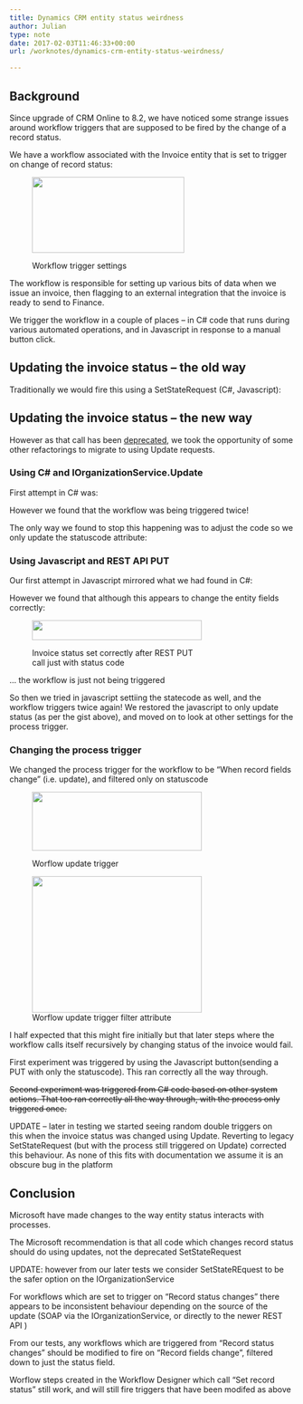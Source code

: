 ```yaml
---
title: Dynamics CRM entity status weirdness
author: Julian
type: note
date: 2017-02-03T11:46:33+00:00
url: /worknotes/dynamics-crm-entity-status-weirdness/

---
```

## Background

Since upgrade of CRM Online to 8.2, we have noticed some strange issues around workflow triggers that are supposed to be fired by the change of a record status.

We have a workflow associated with the Invoice entity that is set to trigger on change of record status:<figure id="attachment_96811" aria-describedby="caption-attachment-96811" style="width: 269px" class="wp-caption alignnone">

<img class="size-full wp-image-96811" src="https://www.synesthesia.co.uk/wp/wp-content/uploads/2017/02/wf-status-trigger.png" alt="" width="269" height="134" /><figcaption id="caption-attachment-96811" class="wp-caption-text">Workflow trigger settings</figcaption></figure> 

The workflow is responsible for setting up various bits of data when we issue an invoice, then flagging to an external integration that the invoice is ready to send to Finance.

We trigger the workflow in a couple of places &#8211; in C# code that runs during various automated operations, and in Javascript in response to a manual button click.

## Updating the invoice status &#8211; the old way

Traditionally we would fire this using a SetStateRequest (C#, Javascript):



## Updating the invoice status &#8211; the new way

However as that call has been [deprecated][1], we took the opportunity of some other refactorings to migrate to using Update requests.

### Using C# and IOrganizationService.Update

First attempt in C# was:



However we found that the workflow was being triggered twice!

The only way we found to stop this happening was to adjust the code so we only update the statuscode attribute:



### Using Javascript and REST API PUT

Our first attempt in Javascript mirrored what we had found in C#:
  


However we found that although this appears to change the entity fields correctly:<figure id="attachment_96812" aria-describedby="caption-attachment-96812" style="width: 300px" class="wp-caption alignnone">

<img class="size-medium wp-image-96812" src="https://www.synesthesia.co.uk/wp/wp-content/uploads/2017/02/invoice-status-after-REST-PUT-status-only-300x35.png" alt="" width="300" height="35" srcset="https://www.synesthesia.co.uk/wp-content/uploads/2017/02/invoice-status-after-REST-PUT-status-only-300x35.png 300w, https://www.synesthesia.co.uk/wp-content/uploads/2017/02/invoice-status-after-REST-PUT-status-only.png 542w" sizes="(max-width: 300px) 100vw, 300px" /><figcaption id="caption-attachment-96812" class="wp-caption-text">Invoice status set correctly after REST PUT call just with status code</figcaption></figure> 

&#8230; the workflow is just not being triggered

So then we tried in javascript settiing the statecode as well, and the workflow triggers twice again! We restored the javascript to only update status (as per the gist above), and moved on to look at other settings for the process trigger.

### Changing the process trigger

We changed the process trigger for the workflow to be &#8220;When record fields change&#8221; (i.e. update), and filtered only on statuscode<figure id="attachment_96813" aria-describedby="caption-attachment-96813" style="width: 300px" class="wp-caption alignnone">

<img class="size-medium wp-image-96813" src="https://www.synesthesia.co.uk/wp/wp-content/uploads/2017/02/wf-update-trigger-300x104.png" alt="" width="300" height="104" srcset="https://www.synesthesia.co.uk/wp-content/uploads/2017/02/wf-update-trigger-300x104.png 300w, https://www.synesthesia.co.uk/wp-content/uploads/2017/02/wf-update-trigger.png 369w" sizes="(max-width: 300px) 100vw, 300px" /><figcaption id="caption-attachment-96813" class="wp-caption-text">Worflow update trigger</figcaption></figure> <figure id="attachment_96814" aria-describedby="caption-attachment-96814" style="width: 300px" class="wp-caption alignnone"><img class="size-medium wp-image-96814" src="https://www.synesthesia.co.uk/wp/wp-content/uploads/2017/02/wf_update_trigger_filter-300x241.png" alt="" width="300" height="241" srcset="https://www.synesthesia.co.uk/wp-content/uploads/2017/02/wf_update_trigger_filter-300x241.png 300w, https://www.synesthesia.co.uk/wp-content/uploads/2017/02/wf_update_trigger_filter.png 537w" sizes="(max-width: 300px) 100vw, 300px" /><figcaption id="caption-attachment-96814" class="wp-caption-text">Worflow update trigger filter attribute</figcaption></figure> 

I half expected that this might fire initially but that later steps where the workflow calls itself recursively by changing status of the invoice would fail.

First experiment was triggered by using the Javascript button(sending a PUT with only the statuscode). This ran correctly all the way through.

<del>Second experiment was triggered from C# code based on other system actions. That too ran correctly all the way through, with the process only triggered once.</del>

UPDATE &#8211; later in testing we started seeing random double triggers on this when the invoice status was changed using Update. Reverting to legacy SetStateRequest (but with the process still triggered on Update) corrected this behaviour. As none of this fits with documentation we assume it is an obscure bug in the platform

## Conclusion

Microsoft have made changes to the way entity status interacts with processes.

The Microsoft recommendation is that all code which changes record status should do using updates, not the deprecated SetStateRequest

UPDATE: however from our later tests we consider SetStateREquest to be the safer option on the IOrganizationService

For workflows which are set to trigger on &#8220;Record status changes&#8221; there appears to be inconsistent behaviour depending on the source of the update (SOAP via the IOrganizationService, or directly to the newer REST API )

From our tests, any workflows which are triggered from &#8220;Record status changes&#8221; should be modified to fire on &#8220;Record fields change&#8221;, filtered down to just the status field.

Worflow steps created in the Workflow Designer which call &#8220;Set record status&#8221; still work, and will still fire triggers that have been modifed as above

 [1]: https://msdn.microsoft.com/en-gb/library/microsoft.crm.sdk.messages.setstaterequest.aspx